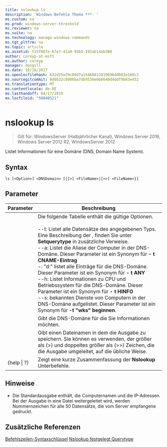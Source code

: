```yaml
---
title: nslookup ls
description: 'Windows-Befehle Thema ***- '
ms.custom: na
ms.prod: windows-server-threshold
ms.reviewer: na
ms.suite: na
ms.technology: manage-windows-commands
ms.tgt_pltfrm: na
ms.topic: article
ms.assetid: f15f06fe-67e7-41a9-93b5-192ab14ab380
author: coreyp-at-msft
ms.author: coreyp
manager: dongill
ms.date: 10/16/2017
ms.openlocfilehash: 632d25e29c09d7a164668128196964d082e160c3
ms.sourcegitcommit: 0d0b32c8986ba7db9536e0b8648d4ddf9b03e452
ms.translationtype: MT
ms.contentlocale: de-DE
ms.lasthandoff: 04/17/2019
ms.locfileid: "59848521"
---
```

# <a name="nslookup-ls"></a>nslookup ls

>Gilt für: WindowsServer (Halbjährlicher Kanal), Windows Server 2016, Windows Server 2012 R2, WindowsServer 2012

Listet Informationen für eine Domäne (DNS, Domain Name System).
## <a name="syntax"></a>Syntax
```
ls [<Option>] <DNSDomain> [{[>] <FileName>|[>>] <FileName>}]
```
## <a name="parameters"></a>Parameter
|Parameter|Beschreibung|
|-------|--------|
|<Option>|Die folgende Tabelle enthält die gültige Optionen.<br /><br />--t: Listet alle Datensätze des angegebenen Typs. Eine Beschreibung der <querytype>, finden Sie unter **Setquerytype** in zusätzliche Verweise.<br />--a: Listet die Aliase der Computer in der DNS-Domäne. Dieser Parameter ist ein Synonym für **- t CNAME-Eintrag**<br />-: "d:" listet alle Einträge für die DNS-Domäne. Dieser Parameter ist ein Synonym für **- t ANY**<br />--h: Listet Informationen zu CPU und Betriebssystem für die DNS-Domäne. Dieser Parameter ist ein Synonym für **- t HINFO**<br />--s: bekannten Dienste von Computern in der DNS-Domäne aufgelistet. Dieser Parameter ist ein Synonym für **-t "wks" beginnen**.|
|<DNSDomain>|Gibt die DNS-Domäne für die Sie Informationen möchten.|
|<FileName>|Gibt einen Dateinamen in dem die Ausgabe zu speichern. Sie können es verwenden, der größer als (>) und doppeltes größer als (>>) Zeichen, die die Ausgabe umgeleitet, auf die übliche Weise.|
|{help &#124; ?}|Zeigt eine kurze Zusammenfassung der **Nslookup** Unterbefehle.|
## <a name="remarks"></a>Hinweise
-   Die Standardausgabe enthält, die Computernamen und die IP-Adressen. Bei der Ausgabe in eine Datei weitergeleitet wird, werden Nummernzeichen für alle 50 Datensätze, die vom Server empfangene gedruckt.
## <a name="additional-references"></a>Zusätzliche Referenzen
[Befehlszeilen-Syntaxschlüssel](command-line-syntax-key.md)
[Nslookup festgelegt Querytype](nslookup-set-querytype.md)
